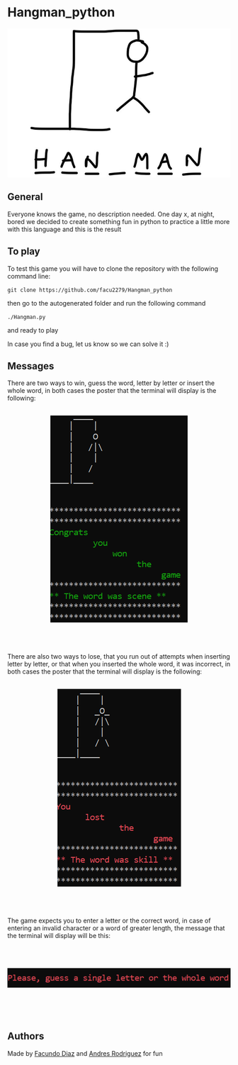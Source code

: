 # Hangman_python
<p align="center"><img src="https://github.com/facu2279/Hangman_python/blob/main/xd.jpg"/></p>

## General
Everyone knows the game, no description needed.
One day x, at night, bored we decided to create something fun in python to practice a little more with this language and this is the result
<br>

## To play
To test this game you will have to clone the repository with the following command line:

```
git clone https://github.com/facu2279/Hangman_python
```

then go to the autogenerated folder and run the following command

```
./Hangman.py
```
and ready to play

In case you find a bug, let us know so we can solve it :)

## Messages
There are two ways to win, guess the word, letter by letter or insert the whole word, in both cases the poster that the terminal will display is the following:
<br>
<br>
<p align="center"><img src="https://github.com/facu2279/Hangman_python/blob/main/example1.png"/></p>
<br>
<br>
<br>
There are also two ways to lose, that you run out of attempts when inserting letter by letter, or that when you inserted the whole word, it was incorrect, in both cases the poster that the terminal will display is the following:
<br>
<br>
<p align="center"><img src="https://github.com/facu2279/Hangman_python/blob/main/example2.png"/></p>
<br>
<br>
<br>
The game expects you to enter a letter or the correct word, in case of entering an invalid character or a word of greater length, the message that the terminal will display will be this:
<br>
<br>
<br>
<br>
<p align="center"><img src="https://github.com/facu2279/Hangman_python/blob/main/error.png"/></p>
<br>
<br>
<br>

## Authors

Made by [Facundo Diaz](https://github.com/facu2279) and [Andres Rodriguez](https://github.com/andresqwe) for fun